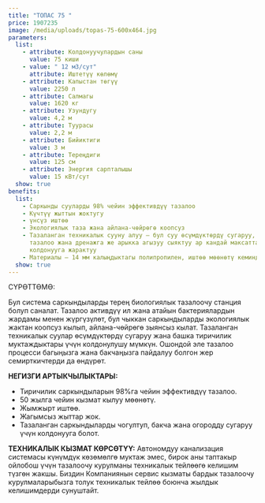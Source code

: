 ```yaml
---
title: "ТОПАС 75 "
price: 1907235
image: /media/uploads/topas-75-600x464.jpg
parameters:
  list:
    - attribute: Колдонуучулардын саны
      value: 75 киши
    - value: " 12 м3/сут"
      attribute: Иштетүү көлөмү
    - attribute: Капыстан төгүү
      value: 2250 л
    - attribute: Салмагы
      value: 1620 кг
    - attribute: Узундугу
      value: 4,2 м
    - attribute: Туурасы
      value: 2,2 м
    - attribute: Бийиктиги
      value: 3 м
    - attribute: Тереңдиги
      value: 125 см
    - attribute: Энергия сарпталышы
      value: 15 кВт/сут
  show: true
benefits:
  list:
    - Саркынды сууларды 98% чейин эффективдүү тазалоо
    - Күчтүү жыттын жоктугу
    - үнсүз иштөө
    - Экологиялык таза жана айлана-чөйрөгө коопсуз
    - Тазаланган техникалык сууну алуу – бул суу өсүмдүктөрдү сугаруу, унаа жууп
      тазалоо жана дренажга же арыкка агызуу сыяктуу ар кандай максаттар үчүн
      колдонууга жарактуу
    - Материалы – 14 мм калыңдыктагы полипропилен, иштөө мөөнөтү кеминде 50 жыл
  show: true
---
```

СҮРӨТТӨМӨ:




Бул система саркындыларды терең биологиялык тазалоочу станция болуп саналат. Тазалоо активдүү ил жана атайын бактериялардын жардамы менен жүргүзүлөт, бул чыккан саркындыларды экологиялык жактан коопсуз кылып, айлана-чөйрөгө зыянсыз кылат.
Тазаланган техникалык суулар өсүмдүктөрдү сугаруу жана башка тиричилик муктаждыктары үчүн колдонулушу мүмкүн. Ошондой эле тазалоо процесси багыңызга жана бакчаңызга пайдалуу болгон жер семирткичтерди да өндүрөт.

**НЕГИЗГИ АРТЫКЧЫЛЫКТАРЫ:**

* Тиричилик саркындыларын 98%га чейин эффективдүү тазалоо.
* 50 жылга чейин кызмат кылуу мөөнөтү.
* Жымжырт иштөө.
* Жагымсыз жыттар жок.
* Тазаланган саркындыларды чогултуп, бакча жана огородду сугаруу үчүн колдонууга болот.

**ТЕХНИКАЛЫК КЫЗМАТ КӨРСӨТҮҮ:**
Автономдуу канализация системасы күнүмдүк көзөмөлгө муктаж эмес, бирок аны таптакыр ойлобош үчүн тазалоочу курулманы техникалык тейлөөгө келишим түзгөн жакшы. Биздин Компаниянын сервис кызматы бардык тазалоочу курулмаларыбызга толук техникалык тейлөө боюнча жылдык келишимдерди сунуштайт.
